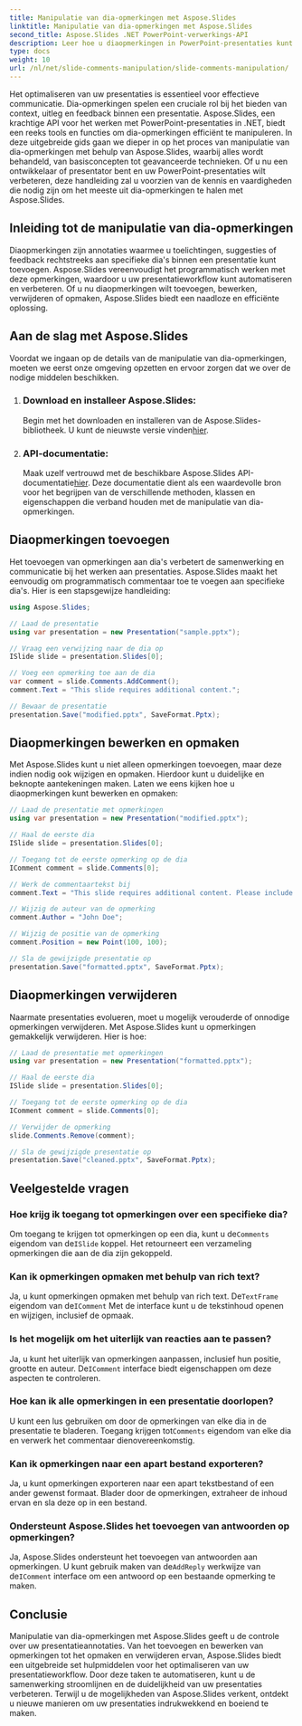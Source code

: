 ```yaml
---
title: Manipulatie van dia-opmerkingen met Aspose.Slides
linktitle: Manipulatie van dia-opmerkingen met Aspose.Slides
second_title: Aspose.Slides .NET PowerPoint-verwerkings-API
description: Leer hoe u diaopmerkingen in PowerPoint-presentaties kunt manipuleren met behulp van de Aspose.Slides API voor .NET. Ontdek stapsgewijze handleidingen en broncodevoorbeelden voor het toevoegen, bewerken en opmaken van diaopmerkingen.
type: docs
weight: 10
url: /nl/net/slide-comments-manipulation/slide-comments-manipulation/
---
```


Het optimaliseren van uw presentaties is essentieel voor effectieve communicatie. Dia-opmerkingen spelen een cruciale rol bij het bieden van context, uitleg en feedback binnen een presentatie. Aspose.Slides, een krachtige API voor het werken met PowerPoint-presentaties in .NET, biedt een reeks tools en functies om dia-opmerkingen efficiënt te manipuleren. In deze uitgebreide gids gaan we dieper in op het proces van manipulatie van dia-opmerkingen met behulp van Aspose.Slides, waarbij alles wordt behandeld, van basisconcepten tot geavanceerde technieken. Of u nu een ontwikkelaar of presentator bent en uw PowerPoint-presentaties wilt verbeteren, deze handleiding zal u voorzien van de kennis en vaardigheden die nodig zijn om het meeste uit dia-opmerkingen te halen met Aspose.Slides.

## Inleiding tot de manipulatie van dia-opmerkingen

Diaopmerkingen zijn annotaties waarmee u toelichtingen, suggesties of feedback rechtstreeks aan specifieke dia's binnen een presentatie kunt toevoegen. Aspose.Slides vereenvoudigt het programmatisch werken met deze opmerkingen, waardoor u uw presentatieworkflow kunt automatiseren en verbeteren. Of u nu diaopmerkingen wilt toevoegen, bewerken, verwijderen of opmaken, Aspose.Slides biedt een naadloze en efficiënte oplossing.

## Aan de slag met Aspose.Slides

Voordat we ingaan op de details van de manipulatie van dia-opmerkingen, moeten we eerst onze omgeving opzetten en ervoor zorgen dat we over de nodige middelen beschikken.

1. ### Download en installeer Aspose.Slides: 
	 Begin met het downloaden en installeren van de Aspose.Slides-bibliotheek. U kunt de nieuwste versie vinden[hier](https://releases.aspose.com/slides/net/).

2. ### API-documentatie: 
	 Maak uzelf vertrouwd met de beschikbare Aspose.Slides API-documentatie[hier](https://reference.aspose.com/slides/net/). Deze documentatie dient als een waardevolle bron voor het begrijpen van de verschillende methoden, klassen en eigenschappen die verband houden met de manipulatie van dia-opmerkingen.

## Diaopmerkingen toevoegen

Het toevoegen van opmerkingen aan dia's verbetert de samenwerking en communicatie bij het werken aan presentaties. Aspose.Slides maakt het eenvoudig om programmatisch commentaar toe te voegen aan specifieke dia's. Hier is een stapsgewijze handleiding:

```csharp
using Aspose.Slides;

// Laad de presentatie
using var presentation = new Presentation("sample.pptx");

// Vraag een verwijzing naar de dia op
ISlide slide = presentation.Slides[0];

// Voeg een opmerking toe aan de dia
var comment = slide.Comments.AddComment();
comment.Text = "This slide requires additional content.";

// Bewaar de presentatie
presentation.Save("modified.pptx", SaveFormat.Pptx);
```

## Diaopmerkingen bewerken en opmaken

Met Aspose.Slides kunt u niet alleen opmerkingen toevoegen, maar deze indien nodig ook wijzigen en opmaken. Hierdoor kunt u duidelijke en beknopte aantekeningen maken. Laten we eens kijken hoe u diaopmerkingen kunt bewerken en opmaken:

```csharp
// Laad de presentatie met opmerkingen
using var presentation = new Presentation("modified.pptx");

// Haal de eerste dia
ISlide slide = presentation.Slides[0];

// Toegang tot de eerste opmerking op de dia
IComment comment = slide.Comments[0];

// Werk de commentaartekst bij
comment.Text = "This slide requires additional content. Please include relevant statistics.";

// Wijzig de auteur van de opmerking
comment.Author = "John Doe";

// Wijzig de positie van de opmerking
comment.Position = new Point(100, 100);

// Sla de gewijzigde presentatie op
presentation.Save("formatted.pptx", SaveFormat.Pptx);
```

## Diaopmerkingen verwijderen

Naarmate presentaties evolueren, moet u mogelijk verouderde of onnodige opmerkingen verwijderen. Met Aspose.Slides kunt u opmerkingen gemakkelijk verwijderen. Hier is hoe:

```csharp
// Laad de presentatie met opmerkingen
using var presentation = new Presentation("formatted.pptx");

// Haal de eerste dia
ISlide slide = presentation.Slides[0];

// Toegang tot de eerste opmerking op de dia
IComment comment = slide.Comments[0];

// Verwijder de opmerking
slide.Comments.Remove(comment);

// Sla de gewijzigde presentatie op
presentation.Save("cleaned.pptx", SaveFormat.Pptx);
```

## Veelgestelde vragen

### Hoe krijg ik toegang tot opmerkingen over een specifieke dia?

Om toegang te krijgen tot opmerkingen op een dia, kunt u de`Comments` eigendom van de`ISlide` koppel. Het retourneert een verzameling opmerkingen die aan de dia zijn gekoppeld.

### Kan ik opmerkingen opmaken met behulp van rich text?

 Ja, u kunt opmerkingen opmaken met behulp van rich text. De`TextFrame` eigendom van de`IComment` Met de interface kunt u de tekstinhoud openen en wijzigen, inclusief de opmaak.

### Is het mogelijk om het uiterlijk van reacties aan te passen?

 Ja, u kunt het uiterlijk van opmerkingen aanpassen, inclusief hun positie, grootte en auteur. De`IComment` interface biedt eigenschappen om deze aspecten te controleren.

### Hoe kan ik alle opmerkingen in een presentatie doorlopen?

 U kunt een lus gebruiken om door de opmerkingen van elke dia in de presentatie te bladeren. Toegang krijgen tot`Comments` eigendom van elke dia en verwerk het commentaar dienovereenkomstig.

### Kan ik opmerkingen naar een apart bestand exporteren?

Ja, u kunt opmerkingen exporteren naar een apart tekstbestand of een ander gewenst formaat. Blader door de opmerkingen, extraheer de inhoud ervan en sla deze op in een bestand.

### Ondersteunt Aspose.Slides het toevoegen van antwoorden op opmerkingen?

 Ja, Aspose.Slides ondersteunt het toevoegen van antwoorden aan opmerkingen. U kunt gebruik maken van de`AddReply` werkwijze van de`IComment` interface om een antwoord op een bestaande opmerking te maken.

## Conclusie

Manipulatie van dia-opmerkingen met Aspose.Slides geeft u de controle over uw presentatieannotaties. Van het toevoegen en bewerken van opmerkingen tot het opmaken en verwijderen ervan, Aspose.Slides biedt een uitgebreide set hulpmiddelen voor het optimaliseren van uw presentatieworkflow. Door deze taken te automatiseren, kunt u de samenwerking stroomlijnen en de duidelijkheid van uw presentaties verbeteren. Terwijl u de mogelijkheden van Aspose.Slides verkent, ontdekt u nieuwe manieren om uw presentaties indrukwekkend en boeiend te maken.